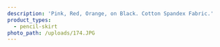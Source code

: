 ```yaml
---
description: 'Pink, Red, Orange, on Black. Cotton Spandex Fabric.'
product_types:
  - pencil-skirt
photo_path: /uploads/174.JPG
---
```

